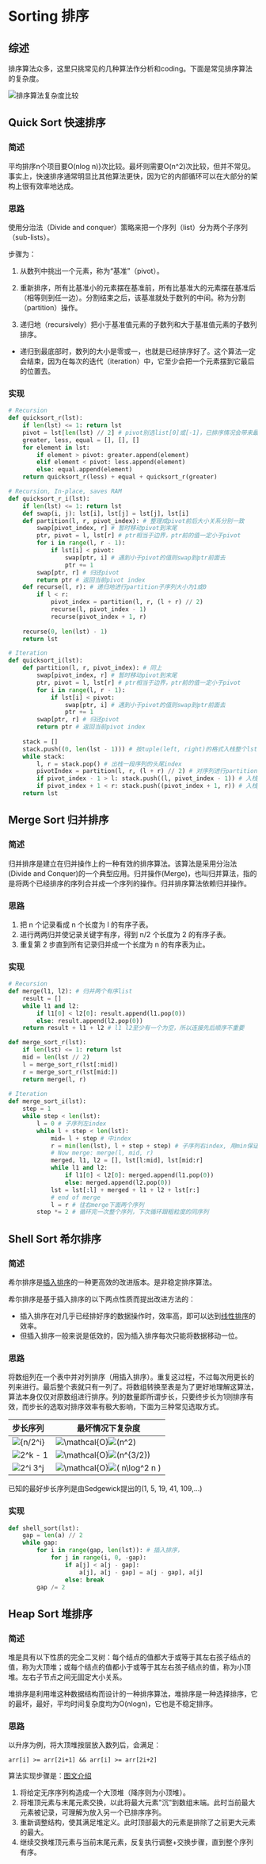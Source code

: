 # Sorting 排序

## 综述

排序算法众多，这里只挑常见的几种算法作分析和coding。下面是常见排序算法的复杂度。

![排序算法复杂度比较](https://raw.githubusercontent.com/DuskPiper/ProjChengdu-Coder-Notes/master/Illustration/%E6%8E%92%E5%BA%8F%E7%AE%97%E6%B3%95%E5%A4%8D%E6%9D%82%E5%BA%A6.png?token=Aih2uIWb3QtD5SEyQ0oYX7NVBTn2gwXiks5ccHt2wA%3D%3D)



## Quick Sort 快速排序

### 简述

平均排序n个项目要O(nlog n)}次比较。最坏则需要O(n^2)次比较，但并不常见。事实上，快速排序通常明显比其他算法更快，因为它的内部循环可以在大部分的架构上很有效率地达成。

### 思路

使用分治法（Divide and conquer）策略来把一个序列（list）分为两个子序列（sub-lists）。

步骤为：

1. 从数列中挑出一个元素，称为“基准”（pivot）。

2. 重新排序，所有比基准小的元素摆在基准前，所有比基准大的元素摆在基准后（相等则到任一边）。分割结束之后，该基准就处于数列的中间。称为分割（partition）操作。

3. 递归地（recursively）把小于基准值元素的子数列和大于基准值元素的子数列排序。

- 递归到最底部时，数列的大小是零或一，也就是已经排序好了。这个算法一定会结束，因为在每次的迭代（iteration）中，它至少会把一个元素摆到它最后的位置去。

### 实现

```python
# Recursion
def quicksort_r(lst):
    if len(lst) <= 1: return lst
    pivot = lst[len(lst) // 2] # pivot别选list[0]或[-1]，已排序情况会带来最坏复杂度
    greater, less, equal = [], [], []
    for element in lst:
        if element > pivot: greater.append(element)
        elif element < pivot: less.append(element)
        else: equal.append(element)
	return quicksort_r(less) + equal + quicksort_r(greater)

# Recursion, In-place, saves RAM
def quicksort_r_i(lst):
    if len(lst) <= 1: return lst
    def swap(i, j): lst[i], lst[j] = lst[j], lst[i]
    def partition(l, r, pivot_index): # 整理成pivot前后大小关系分别一致
        swap[pivot_index, r] # 暂时移动pivot到末尾
        ptr, pivot = l, lst[r] # ptr相当于边界，ptr前的值一定小于pivot
        for i in range(l, r - 1):
            if lst[i] < pivot:
                swap[ptr, i] # 遇到小于pivot的值则swap到ptr前面去
                ptr += 1
        swap[ptr, r] # 归还pivot
        return ptr # 返回当前pivot index
    def recurse(l, r): # 递归地进行partition子序列大小为1或0
        if l < r:
            pivot_index = partition(l, r, (l + r) // 2)
            recurse(l, pivot_index - 1)
            recurse(pivot_index + 1, r)
    
    recurse(0, len(lst) - 1)
    return lst

# Iteration
def quicksort_i(lst):
    def partition(l, r, pivot_index): # 同上
        swap[pivot_index, r] # 暂时移动pivot到末尾
        ptr, pivot = l, lst[r] # ptr相当于边界，ptr前的值一定小于pivot
        for i in range(l, r - 1):
            if lst[i] < pivot:
                swap[ptr, i] # 遇到小于pivot的值则swap到ptr前面去
                ptr += 1
        swap[ptr, r] # 归还pivot
        return ptr # 返回当前pivot index
    
    stack = []
    stack.push((0, len(lst - 1))) # 按tuple(left, right)的格式入栈整个lst
    while stack:
        l, r = stack.pop() # 出栈一段序列的头尾index
        pivotIndex = partition(l, r, (l + r) // 2) # 对序列进行partition
        if pivot_index - 1 > l: stack.push((l, pivot_index - 1)) # 入栈pivot左子序列
        if pivot_index + 1 < r: stack.push((pivot_index + 1, r)) # 入栈pivot右子序列
    return lst
```



## Merge Sort  归并排序

### 简述

归并排序是建立在归并操作上的一种有效的排序算法。该算法是采用分治法(Divide and Conquer)的一个典型应用。归并操作(Merge)，也叫归并算法，指的是将两个已经排序的序列合并成一个序列的操作。归并排序算法依赖归并操作。

### 思路

1. 把 n 个记录看成 n 个长度为 l 的有序子表。
2. 进行两两归并使记录关键字有序，得到 n/2 个长度为 2 的有序子表。
3. 重复第 2 步直到所有记录归并成一个长度为 n 的有序表为止。

### 实现

```python
# Recursion
def merge(l1, l2): # 归并两个有序list
    result = []
    while l1 and l2:
    	if l1[0] < l2[0]: result.append(l1.pop(0))
        else: result.append(l2.pop(0))
	return result + l1 + l2 # l1 l2至少有一个为空，所以连接先后顺序不重要

def merge_sort_r(lst):
    if len(lst) <= 1: return lst
    mid = len(lst // 2)
    l = merge_sort_r(lst[:mid])
    r = merge_sort_r(lst[mid:])
    return merge(l, r)
    
# Iteration
def merge_sort_i(lst):
    step = 1
    while step < len(lst):
        l = 0 # 子序列左index
        while l + step < len(lst):
            mid= l + step # 中index
            r = min(len(lst), l + step + step) # 子序列右index, 用min保证不out of range
            # Now merge: merge(l, mid, r)
            merged, l1, l2 = [], lst[l:mid], lst[mid:r]
            while l1 and l2:
                if l1[0] < l2[0]: merged.append(l1.pop(0))
                else: merged.append(l2.pop(0))
            lst = lst[:l] + merged + l1 + l2 + lst[r:]
            # end of merge
            l = r # 往右merge下面两个序列
        step *= 2 # 循环完一次整个序列，下次循环跟粗粒度的同序列
```



## Shell Sort 希尔排序

### 简述

希尔排序是[插入排序](https://zh.wikipedia.org/wiki/%E6%8F%92%E5%85%A5%E6%8E%92%E5%BA%8F)的一种更高效的改进版本。是非稳定排序算法。

希尔排序是基于插入排序的以下两点性质而提出改进方法的：

- 插入排序在对几乎已经排好序的数据操作时，效率高，即可以达到[线性排序](https://zh.wikipedia.org/w/index.php?title=%E7%BA%BF%E6%80%A7%E6%8E%92%E5%BA%8F&action=edit&redlink=1)的效率。
- 但插入排序一般来说是低效的，因为插入排序每次只能将数据移动一位。

### 思路

将数组列在一个表中并对列排序（用插入排序）。重复这过程，不过每次用更长的列来进行。最后整个表就只有一列了。将数组转换至表是为了更好地理解这算法，算法本身仅仅对原数组进行排序。列的数量即所谓步长，只要终步长为1则排序有效，而步长的选取对排序效率有极大影响，下面为三种常见选取方式。

| 步长序列                                                     | 最坏情况下复杂度                                             |
| :----------------------------------------------------------- | ------------------------------------------------------------ |
| ![{n/2^i}](https://wikimedia.org/api/rest_v1/media/math/render/svg/6c8f4d868de17325e948844f4e4fc58fc0b0393a) | ![\mathcal{O}](https://wikimedia.org/api/rest_v1/media/math/render/svg/d6ae2ed4058fb748a183d9ada8aea50a00d0c89f)![(n^2)](https://wikimedia.org/api/rest_v1/media/math/render/svg/52376d02d45e1ac7c4cd8d8208c2f4ae104e3098) |
| ![2^k - 1](https://wikimedia.org/api/rest_v1/media/math/render/svg/76af5b5bc7d056faef7eef0c6efeea3a16adc156) | ![\mathcal{O}](https://wikimedia.org/api/rest_v1/media/math/render/svg/d6ae2ed4058fb748a183d9ada8aea50a00d0c89f)![(n^{3/2})](https://wikimedia.org/api/rest_v1/media/math/render/svg/0d30640651e80d1f38232384fdf407b253670801) |
| ![2^i 3^j](https://wikimedia.org/api/rest_v1/media/math/render/svg/f2f4f16513454e80cf1f92f279d81914a8ee1e45) | ![\mathcal{O}](https://wikimedia.org/api/rest_v1/media/math/render/svg/d6ae2ed4058fb748a183d9ada8aea50a00d0c89f)![( n\log^2 n )](https://wikimedia.org/api/rest_v1/media/math/render/svg/de727f8c182ebfc7dd8fe3ac86b2b15ec5dd6d5d) |

已知的最好步长序列是由Sedgewick提出的(1, 5, 19, 41, 109,...)

### 实现

```python
def shell_sort(lst):
    gap = len(a) // 2
    while gap:
        for i in range(gap, len(lst)): # 插入排序，
            for j in range(i, 0, -gap):
                if a[j] < a[j - gap]:
                    a[j], a[j - gap] = a[j - gap], a[j]
                else: break
        gap /= 2
```



## Heap Sort 堆排序

### 简述

堆是具有以下性质的完全二叉树：每个结点的值都大于或等于其左右孩子结点的值，称为大顶堆；或每个结点的值都小于或等于其左右孩子结点的值，称为小顶堆。左右子节点之间无固定大小关系。

堆排序是利用堆这种数据结构而设计的一种排序算法，堆排序是一种选择排序，它的最坏，最好，平均时间复杂度均为O(nlogn)，它也是不稳定排序。

### 思路

以升序为例，将大顶堆按层放入数列后，会满足：

```psudocode
arr[i] >= arr[2i+1] && arr[i] >= arr[2i+2]  
```

算法实现步骤是：[图文介绍](https://www.cnblogs.com/chengxiao/p/6129630.html)

1. 将给定无序序列构造成一个大顶堆（降序则为小顶堆）。
2. 将堆顶元素与末尾元素交换，以此将最大元素"沉"到数组末端。此时当前最大元素被记录，可理解为放入另一个已排序序列。
3. 重新调整结构，使其满足堆定义。此时顶部最大的元素是排除了之前更大元素的最大。
4. 继续交换堆顶元素与当前末尾元素，反复执行调整+交换步骤，直到整个序列有序。

